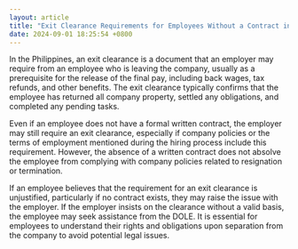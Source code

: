 ```yaml
---
layout: article
title: "Exit Clearance Requirements for Employees Without a Contract in the Philippines"
date: 2024-09-01 18:25:54 +0800
---
```


<p>In the Philippines, an exit clearance is a document that an employer may require from an employee who is leaving the company, usually as a prerequisite for the release of the final pay, including back wages, tax refunds, and other benefits. The exit clearance typically confirms that the employee has returned all company property, settled any obligations, and completed any pending tasks.</p><p>Even if an employee does not have a formal written contract, the employer may still require an exit clearance, especially if company policies or the terms of employment mentioned during the hiring process include this requirement. However, the absence of a written contract does not absolve the employee from complying with company policies related to resignation or termination.</p><p>If an employee believes that the requirement for an exit clearance is unjustified, particularly if no contract exists, they may raise the issue with the employer. If the employer insists on the clearance without a valid basis, the employee may seek assistance from the DOLE. It is essential for employees to understand their rights and obligations upon separation from the company to avoid potential legal issues.</p>